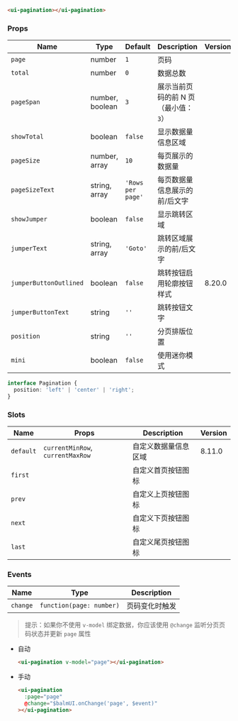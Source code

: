 ```html
<ui-pagination></ui-pagination>
```

### Props

| Name                   | Type            | Default           | Description                          | Version |
| ---------------------- | --------------- | ----------------- | ------------------------------------ | ------- |
| `page`                 | number          | `1`               | 页码                                 |         |
| `total`                | number          | `0`               | 数据总数                             |         |
| `pageSpan`             | number, boolean | `3`               | 展示当前页码的前 N 页（最小值：`3`） |         |
| `showTotal`            | boolean         | `false`           | 显示数据量信息区域                   |         |
| `pageSize`             | number, array   | `10`              | 每页展示的数据量                     |         |
| `pageSizeText`         | string, array   | `'Rows per page'` | 每页数据量信息展示的前/后文字        |         |
| `showJumper`           | boolean         | `false`           | 显示跳转区域                         |         |
| `jumperText`           | string, array   | `'Goto'`          | 跳转区域展示的前/后文字              |         |
| `jumperButtonOutlined` | boolean         | `false`           | 跳转按钮启用轮廓按钮样式             | 8.20.0  |
| `jumperButtonText`     | string          | `''`              | 跳转按钮文字                         |         |
| `position`             | string          | `''`              | 分页排版位置                         |         |
| `mini`                 | boolean         | `false`           | 使用迷你模式                         |         |

```ts
interface Pagination {
  position: 'left' | 'center' | 'right';
}
```

### Slots

| Name      | Props                            | Description          | Version |
| --------- | -------------------------------- | -------------------- | ------- |
| `default` | `currentMinRow`, `currentMaxRow` | 自定义数据量信息区域 | 8.11.0  |
| `first`   |                                  | 自定义首页按钮图标   |         |
| `prev`    |                                  | 自定义上页按钮图标   |         |
| `next`    |                                  | 自定义下页按钮图标   |         |
| `last`    |                                  | 自定义尾页按钮图标   |         |

### Events

| Name     | Type                     | Description    |
| -------- | ------------------------ | -------------- |
| `change` | `function(page: number)` | 页码变化时触发 |

> 提示：如果你不使用 `v-model` 绑定数据，你应该使用 `@change` 监听分页页码状态并更新 `page` 属性

- 自动

  ```html
  <ui-pagination v-model="page"></ui-pagination>
  ```

- 手动

  ```html
  <ui-pagination
    :page="page"
    @change="$balmUI.onChange('page', $event)"
  ></ui-pagination>
  ```
